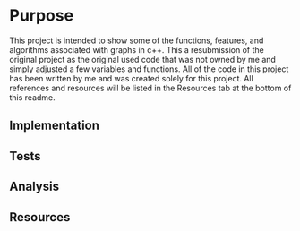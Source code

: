# Purpose
This project is intended to show some of the functions, features, and algorithms associated with graphs in c++. This a resubmission of the original project as the original
used code that was not owned by me and simply adjusted a few variables and functions. All of the code in this project has been written by me and was created solely for this
project. All references and resources will be listed in the Resources tab at the bottom of this readme.

## Implementation

## Tests

## Analysis

## Resources
